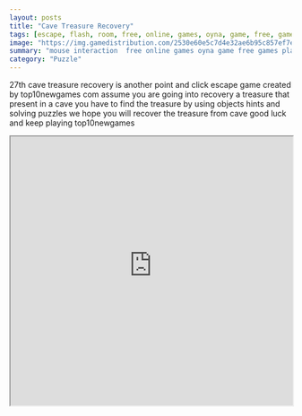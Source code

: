 ```yaml
---
layout: posts
title: "Cave Treasure Recovery"
tags: [escape, flash, room, free, online, games, oyna, game, free, games, play, play, games]
image: "https://img.gamedistribution.com/2530e60e5c7d4e32ae6b95c857ef7e7a.jpg"
summary: "mouse interaction  free online games oyna game free games play play games"
category: "Puzzle"
---
```


27th cave treasure recovery is another point and click escape game created by top10newgames com assume you are going into recovery a treasure that present in a cave you have to find the treasure by using objects hints and solving puzzles we hope you will recover the treasure from cave good luck and keep playing top10newgames

<iframe width="100%" height="480px;" src="https://flash.gamedistribution.com?game=2530e60e5c7d4e32ae6b95c857ef7e7a"></iframe>